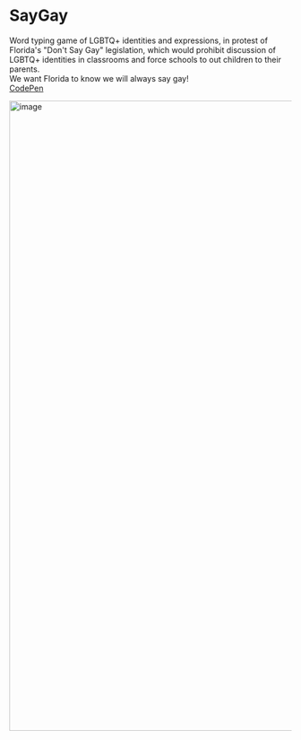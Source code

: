 <h1> SayGay </h1>
<p> Word typing game of LGBTQ+ identities and expressions, in protest of Florida's "Don't Say Gay" legislation, which would prohibit discussion of LGBTQ+ identities in classrooms and force schools to out children to their parents. </br> We want Florida to know we will always say gay! </br>
<a href = "https://codepen.io/supermarsgalaxy/pen/OJzNRBm" target=_blank> CodePen </a>
</p>
<img width="1124" alt="image" src="https://user-images.githubusercontent.com/98436419/159087876-759471c1-4744-4214-95d2-87a8d6207077.png">
